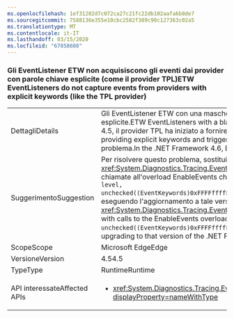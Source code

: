```yaml
---
ms.openlocfilehash: 1ef31202d7c072ca27c21fc22db102aafa6b8de7
ms.sourcegitcommit: 7588136e355e10cbc2582f389c90c127363c02a5
ms.translationtype: MT
ms.contentlocale: it-IT
ms.lasthandoff: 03/15/2020
ms.locfileid: "67858608"
---
```

### <a name="etw-eventlisteners-do-not-capture-events-from-providers-with-explicit-keywords-like-the-tpl-provider"></a><span data-ttu-id="b96a4-101">Gli EventListener ETW non acquisiscono gli eventi dai provider con parole chiave esplicite (come il provider TPL)</span><span class="sxs-lookup"><span data-stu-id="b96a4-101">ETW EventListeners do not capture events from providers with explicit keywords (like the TPL provider)</span></span>

|   |   |
|---|---|
|<span data-ttu-id="b96a4-102">Dettagli</span><span class="sxs-lookup"><span data-stu-id="b96a4-102">Details</span></span>|<span data-ttu-id="b96a4-103">Gli EventListener ETW con una maschera di parole chiave vuota non acquisiscono correttamente gli eventi dai provider con parole chiave esplicite.</span><span class="sxs-lookup"><span data-stu-id="b96a4-103">ETW EventListeners with a blank keyword mask do not properly capture events from providers with explicit keywords.</span></span> <span data-ttu-id="b96a4-104">In .NET Framework 4.5, il provider TPL ha iniziato a fornire parole chiave esplicite e ha causato questo problema.</span><span class="sxs-lookup"><span data-stu-id="b96a4-104">In the .NET Framework 4.5, the TPL provider began providing explicit keywords and triggered this issue.</span></span> <span data-ttu-id="b96a4-105">In .NET Framework 4.6, gli EventListener sono stati aggiornati e non presentano più questo problema.</span><span class="sxs-lookup"><span data-stu-id="b96a4-105">In the .NET Framework 4.6, EventListeners have been updated to no longer have this issue.</span></span>|
|<span data-ttu-id="b96a4-106">Suggerimento</span><span class="sxs-lookup"><span data-stu-id="b96a4-106">Suggestion</span></span>|<span data-ttu-id="b96a4-107">Per risolvere questo problema, sostituire le chiamate a <xref:System.Diagnostics.Tracing.EventListener.EnableEvents(System.Diagnostics.Tracing.EventSource,System.Diagnostics.Tracing.EventLevel)> con chiamate all'overload EnableEvents che specifica in modo esplicito la maschera &quot;qualsiasi parola chiave&quot; da usare: <code>EnableEvents(eventSource, level, unchecked((EventKeywords)0xFFFFffffFFFFffff))</code>. In alternativa, questo problema è stato corretto in .NET Framework 4.6 e può essere risolto eseguendo l'aggiornamento a tale versione di .NET Framework.</span><span class="sxs-lookup"><span data-stu-id="b96a4-107">To work around this problem, replace calls to <xref:System.Diagnostics.Tracing.EventListener.EnableEvents(System.Diagnostics.Tracing.EventSource,System.Diagnostics.Tracing.EventLevel)> with calls to the EnableEvents overload that explicitly specifies the &quot;any keywords&quot; mask to use: <code>EnableEvents(eventSource, level, unchecked((EventKeywords)0xFFFFffffFFFFffff))</code>.Alternatively, this issue has been fixed in the .NET Framework 4.6 and may be addressed by upgrading to that version of the .NET Framework.</span></span>|
|<span data-ttu-id="b96a4-108">Scope</span><span class="sxs-lookup"><span data-stu-id="b96a4-108">Scope</span></span>|<span data-ttu-id="b96a4-109">Microsoft Edge</span><span class="sxs-lookup"><span data-stu-id="b96a4-109">Edge</span></span>|
|<span data-ttu-id="b96a4-110">Versione</span><span class="sxs-lookup"><span data-stu-id="b96a4-110">Version</span></span>|<span data-ttu-id="b96a4-111">4.5</span><span class="sxs-lookup"><span data-stu-id="b96a4-111">4.5</span></span>|
|<span data-ttu-id="b96a4-112">Type</span><span class="sxs-lookup"><span data-stu-id="b96a4-112">Type</span></span>|<span data-ttu-id="b96a4-113">Runtime</span><span class="sxs-lookup"><span data-stu-id="b96a4-113">Runtime</span></span>|
|<span data-ttu-id="b96a4-114">API interessate</span><span class="sxs-lookup"><span data-stu-id="b96a4-114">Affected APIs</span></span>|<ul><li><xref:System.Diagnostics.Tracing.EventListener.EnableEvents(System.Diagnostics.Tracing.EventSource,System.Diagnostics.Tracing.EventLevel)?displayProperty=nameWithType></li></ul>|
